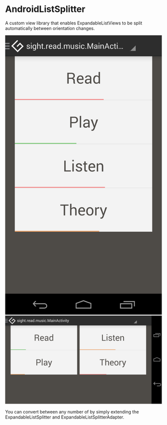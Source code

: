 AndroidListSplitter
===================

A custom view library that enables ExpandableListViews to be split automatically between orientation changes.

![Screenshot](screenshots/one_list.png)
![Screenshot](screenshots/two_lists.png)



You can convert between any number of by simply extending the ExpandableListSplitter and ExpandableListSplitterAdapter.
